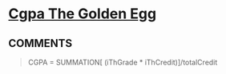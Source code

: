 # [Cgpa The Golden Egg](https://toph.co/p/cgpa-the-golden-egg)

## __COMMENTS__

> CGPA = SUMMATION[ (iThGrade * iThCredit)]/totalCredit

